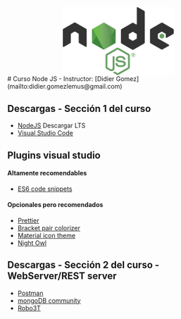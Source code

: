 <img src="https://github.com/didier-gomez/didier-gomez.github.io/blob/master/img/node.js_logo.svg" style="display: block;margin-left: auto;margin-right:auto;width: 50%;">
# Curso Node JS - Instructor: [Didier Gomez](mailto:didier.gomezlemus@gmail.com)

## Descargas - Sección 1 del curso
* [NodeJS](https://nodejs.org/es/download) Descargar LTS
* [Visual Studio Code](https://code.visualstudio.com/download)

## Plugins visual studio
#### Altamente recomendables
* [ES6 code snippets](https://marketplace.visualstudio.com/items?itemName=xabikos.JavaScriptSnippets)

#### Opcionales pero recomendados
* [Prettier](https://marketplace.visualstudio.com/items?itemName=esbenp.prettier-vscode)
* [Bracket pair colorizer](https://marketplace.visualstudio.com/items?itemName=CoenraadS.bracket-pair-colorizer-2)
* [Material icon theme](https://marketplace.visualstudio.com/items?itemName=PKief.material-icon-theme)
* [Night Owl](https://marketplace.visualstudio.com/items?itemName=sdras.night-owl)

## Descargas - Sección 2 del curso - WebServer/REST server
* [Postman](https://www.postman.com/downloads)
* [mongoDB community](https://www.mongodb.com/download-center/community)
* [Robo3T](https://robomongo.org/download)

